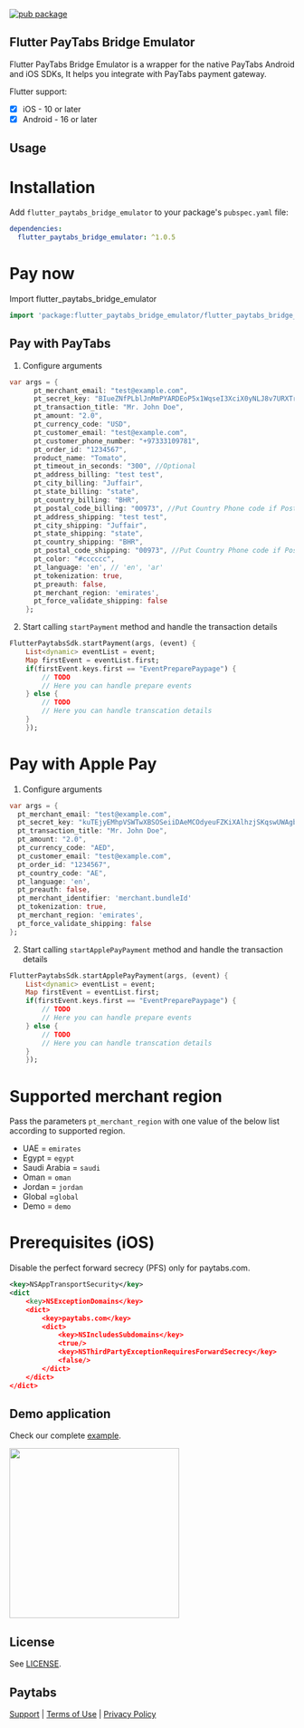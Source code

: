 [![pub package](https://img.shields.io/pub/v/flutter_paytabs_bridge_emulator.svg)](https://pub.dev/packages/flutter_paytabs_bridge_emulator)

## Flutter PayTabs Bridge Emulator

Flutter PayTabs Bridge Emulator is a wrapper for the native PayTabs Android and iOS SDKs, It helps you integrate with PayTabs payment gateway.

Flutter support:
* [x] iOS - 10 or later
* [x] Android - 16 or later

## Usage

# Installation
Add `flutter_paytabs_bridge_emulator` to your package's `pubspec.yaml` file:

```yaml
dependencies:
  flutter_paytabs_bridge_emulator: ^1.0.5
```

# Pay now

Import flutter_paytabs_bridge_emulator
```dart
import 'package:flutter_paytabs_bridge_emulator/flutter_paytabs_bridge_emulator.dart';
```

## Pay with PayTabs
1. Configure arguments

```dart
var args = {
      pt_merchant_email: "test@example.com",
      pt_secret_key: "BIueZNfPLblJnMmPYARDEoP5x1WqseI3XciX0yNLJ8v7URXTrOw6dmbKn8bQnTUk6ch6L5SudnC8fz2HozNBVZmh7w9uq4Pwg7D1",// Add your Secret Key Here
      pt_transaction_title: "Mr. John Doe",
      pt_amount: "2.0",
      pt_currency_code: "USD",
      pt_customer_email: "test@example.com",
      pt_customer_phone_number: "+97333109781",
      pt_order_id: "1234567",
      product_name: "Tomato",
      pt_timeout_in_seconds: "300", //Optional
      pt_address_billing: "test test",
      pt_city_billing: "Juffair",
      pt_state_billing: "state",
      pt_country_billing: "BHR",
      pt_postal_code_billing: "00973", //Put Country Phone code if Postal code not available '00973'//
      pt_address_shipping: "test test",
      pt_city_shipping: "Juffair",
      pt_state_shipping: "state",
      pt_country_shipping: "BHR",
      pt_postal_code_shipping: "00973", //Put Country Phone code if Postal
      pt_color: "#cccccc",
      pt_language: 'en', // 'en', 'ar'
      pt_tokenization: true,
      pt_preauth: false,
      pt_merchant_region: 'emirates',
      pt_force_validate_shipping: false
    };
```

2. Start calling `startPayment` method and handle the transaction details

```dart
FlutterPaytabsSdk.startPayment(args, (event) {
    List<dynamic> eventList = event;
    Map firstEvent = eventList.first;
    if(firstEvent.keys.first == "EventPreparePaypage") {
        // TODO
        // Here you can handle prepare events
    } else {
        // TODO
        // Here you can handle transcation details
    }
    });
```

# Pay with Apple Pay

1. Configure arguments

```dart
var args = {
  pt_merchant_email: "test@example.com",
  pt_secret_key: "kuTEjyEMhpVSWTwXBSOSeiiDAeMCOdyeuFZKiXAlhzjSKqswUWAgbCaYFivjvYzCWaWJbRszhjZuEQqsUycVzLSyMIaZmhLlRqlp",// Add your Secret Key Here
  pt_transaction_title: "Mr. John Doe",
  pt_amount: "2.0",
  pt_currency_code: "AED",
  pt_customer_email: "test@example.com",
  pt_order_id: "1234567",
  pt_country_code: "AE",
  pt_language: 'en',
  pt_preauth: false,
  pt_merchant_identifier: 'merchant.bundleId'
  pt_tokenization: true,
  pt_merchant_region: 'emirates',
  pt_force_validate_shipping: false
};
```

2. Start calling `startApplePayPayment` method and handle the transaction details

```dart
FlutterPaytabsSdk.startApplePayPayment(args, (event) {
    List<dynamic> eventList = event;
    Map firstEvent = eventList.first;
    if(firstEvent.keys.first == "EventPreparePaypage") {
        // TODO
        // Here you can handle prepare events
    } else {
        // TODO
        // Here you can handle transcation details
    }
    });
```

# Supported merchant region
Pass the parameters `pt_merchant_region` with one value of the below list according to supported region.
* UAE = `emirates`
* Egypt = `egypt`
* Saudi Arabia = `saudi`
* Oman = `oman`
* Jordan = `jordan`
* Global =`global`
* Demo = `demo`

# Prerequisites (iOS) 
Disable the perfect forward secrecy (PFS) only for paytabs.com.

```xml
<key>NSAppTransportSecurity</key>
<dict
    <key>NSExceptionDomains</key>
    <dict>
        <key>paytabs.com</key>
        <dict>
            <key>NSIncludesSubdomains</key>
            <true/>
            <key>NSThirdPartyExceptionRequiresForwardSecrecy</key>
            <false/>
        </dict>
    </dict>
</dict>
```

## Demo application

Check our complete [example][example].

<img src="https://user-images.githubusercontent.com/69899730/104836250-454e0d00-58b5-11eb-8982-9013060b7d3a.png" width="300">

## License

See [LICENSE][license].

## Paytabs

[Support][1] | [Terms of Use][2] | [Privacy Policy][3]

 [1]: https://www.paytabs.com/en/support/
 [2]: https://www.paytabs.com/en/terms-of-use/
 [3]: https://www.paytabs.com/en/privacy-policy/
 [license]: https://github.com/paytabscom/flutter-sdk-bridge/blob/master/LICENSE
 [example]: https://github.com/paytabscom/flutter-sdk-bridge/tree/master/example

